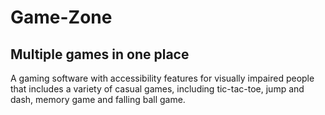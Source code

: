 # Game-Zone
## Multiple games in one place
A gaming software with accessibility features for visually impaired people that includes a variety of casual games, including 
tic-tac-toe, jump and dash, memory game and falling ball game.
